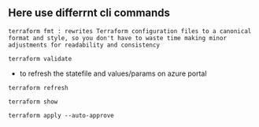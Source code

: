 ## Here use differrnt cli commands


```
terraform fmt : rewrites Terraform configuration files to a canonical format and style, so you don't have to waste time making minor adjustments for readability and consistency
```

```
terraform validate
```

* to refresh the statefile and values/params on azure portal
```
terraform refresh
```

```
terraform show
```

```
terraform apply --auto-approve
```



